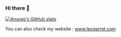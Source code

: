 ### Hi there 👋
  
[![Anurag's GitHub stats](https://github-readme-stats.vercel.app/api?username=leogarret&show_icons=true&theme=vue-dark)](https://github.com/anuraghazra/github-readme-stats)

You can also check my website : www.leogarret.com

<!--
**leogarret/leogarret** is a ✨ _special_ ✨ repository because its `README.md` (this file) appears on your GitHub profile.

Here are some ideas to get you started:

- 🔭 I’m currently working on ...
- 🌱 I’m currently learning ...
- 👯 I’m looking to collaborate on ...
- 🤔 I’m looking for help with ...
- 💬 Ask me about ...
- 📫 How to reach me: ...
- 😄 Pronouns: ...
- ⚡ Fun fact: ...
-->
